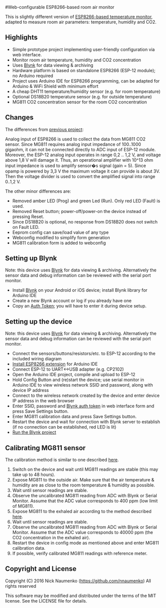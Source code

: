 #Web-configurable ESP8266-based room air monitor


This is slightly different version of [ESP8266-based temperature monitor](https://github.com/nnaumenko/webconfig-ESP8266-tempmon), adapted to measure room air parameters: temperature, humidity and CO2.

## Highlights

* Simple prototype project implementing user-friendly configuration via web interface.
* Monitor room air temperature, humidity and CO2 concentration
* Uses [Blynk]( http://www.blynk.cc/) for data viewing & archiving
* Hardware platform is based on standalone ESP8266 (ESP-12 module); no Arduino required
* Project uses Arduino IDE for ESP8266 programming, can be adapted for Arduino & WiFi Shield with minimum effort
* A cheap DHT11 temperature/humidity sensor (e.g. for room temperature)
* Optional DS18B20 temperature sensor (e.g. for outside temperature)
* MG811 CO2 concentration sensor for the room CO2 concentration

## Changes

The differences from [previous project](https://github.com/nnaumenko/webconfig-ESP8266-tempmon):

Analog input of ESP8266 is used to collect the data from MG811 CO2 sensor. Since MG811 requires analog input impedance of 100..1000 gigaohm, it can not be connected directly to ADC input of ESP-12 module. Moreover, the ESP-12 analog input operates in range 0,2 .. 1,2 V, and voltage above 1,8 V will damage it. Thus, an operational amplifier with 10^13 ohm input impedance is used to amplify sensor�s signal (gain = 5). Since opamp is powered by 3,3 V the maximum voltage it can provide is about 3V. Then the voltage divider is used to convert the amplified signal into range 0..1,2 V.

The other minor differences are:
* Removed amber LED (Prog) and green Led (Run). Only red LED (Fault) is used.
* Removed Reset button; power-off/power-on the device instead of pressing Reset.
* Since DS18B20 is optional, no response from DS18B20 does not switch on Fault LED.
* Eeprom config can save/load value of any type
* Webconfig modified to simplify form generation
* MG811 calibration form is added to webconfig

## Setting up Blynk

Note: this device uses [Blynk]( http://www.blynk.cc/) for data viewing & archiving. Alternatively the sensor data and debug information can be reviewed with the serial port monitor.

* Install [Blynk](http://www.blynk.cc/getting-started/) on your Android or iOS device; install Blynk library for Arduino IDE
* Create a new Blynk account or log if you already have one
* Copy an [Auth Token](http://docs.blynk.cc/#getting-started-getting-started-with-the-blynk-app-4-auth-token); you will have to enter it during device setup.

## Setting up the device

Note: this device uses [Blynk]( http://www.blynk.cc/) for data viewing & archiving. Alternatively the sensor data and debug information can be reviewed with the serial port monitor.

* Connect the sensors/buttons/resistors/etc. to ESP-12 according to the included wiring diagram
* [Install ESP8266 extension](https://github.com/esp8266/Arduino#installing-with-boards-manager) for Arduino IDE
* Connect ESP-12 to UART<->USB adapter (e.g. CP2102)
* Open the Arduino IDE project, compile and upload to ESP-12
* Hold Config Button and (re)start the device; use serial monitor in Arduino IDE to view wireless network SSID and password, along with device IP address
* Connect to the wireless network created by the device and enter device IP address in the web browser
* Enter SSID, password and [Blynk auth token](http://docs.blynk.cc/#getting-started-getting-started-with-the-blynk-app-4-auth-token) in web interface form and press Save Settings button.
* Enter MG811 calibration data and press Save Settings button.
* Restart the device and wait for connection with Blynk server to establish (if no connection can be established, red LED is lit)
* [Run the Blynk project](http://docs.blynk.cc/#getting-started-getting-started-with-the-blynk-app-6-run-the-project)

## Calibrating MG811 sensor

The calibration method is similar to one described [here](http://www.veetech.org.uk/Prototype_CO2_Monitor.htm).

1. Switch on the device and wait until MG811 readings are stable (this may take up to 48 hours).
2. Expose MG811 to the outside air. Make sure that the air temperature & humidity are as close to the room temperature & humidity as possible.
3. Wait until sensor readings are stable.
4. Observe the uncalibrated MG811 reading from ADC with Blynk or Serial Monitor. Assume that the ADC value corresponds to 400 ppm (low limit of MG811).
5. Expose MG811 to the exhaled air according to the method described [here](http://www.veetech.org.uk/Prototype_CO2_Monitor.htm).
6. Wait until sensor readings are stable.
7. Observe the uncalibrated MG811 reading from ADC with Blynk or Serial Monitor. Assume that the ADC value corresponds to 40000 ppm (the CO2 concentration in the exhaled air).
8. Restart the device in config mode as mentioned above and enter MG811 calibration data.
9. If possible, verify calibrated MG811 readings with reference meter.

## Copyright and License

Copyright (C) 2016 Nick Naumenko (https://github.com/nnaumenko) All rights reserved

This software may be modified and distributed under the terms of the MIT license. See the LICENSE file for details.
